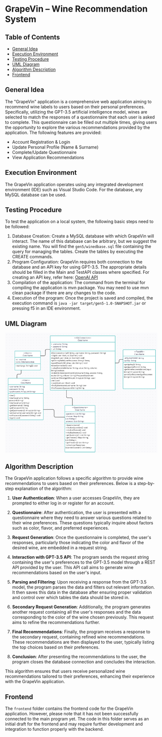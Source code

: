 # GrapeVin – Wine Recommendation System

## Table of Contents

- [General Idea](#general-idea)
- [Execution Environment](#execution-environment)
- [Testing Procedure](#testing-procedure)
- [UML Diagram](#uml-diagram)
- [Algorithm Description](#algorithm-description)
- [Frontend](#frontend)

## General Idea
The "GrapeVin" application is a comprehensive web application aiming to recommend wine labels to users based on their personal preferences. Specifically, utilizing the GPT-3.5 artificial intelligence model, wines are selected to match the responses of a questionnaire that each user is asked to complete. This questionnaire can be filled out multiple times, giving users the opportunity to explore the various recommendations provided by the application.
The following features are provided:
- Account Registration & Login
- Update Personal Profile (Name & Surname)
- Complete/Update Questionnaire
- View Application Recommendations

## Execution Environment
The GrapeVin application operates using any integrated development environment (IDE) such as Visual Studio Code. For the database, any MySQL database can be used. 

## Testing Procedure
To test the application on a local system, the following basic steps need to be followed:
1. Database Creation: Create a MySQL database with which GrapeVin will interact. The name of this database can be arbitrary, but we suggest the existing name. You will find the `gen5/winedbase.sql` file containing the query for managing the tables. Create the tables by executing the CREATE commands.
2. Program Configuration: GrapeVin requires both connection to the database and an API key for using GPT-3.5. The appropriate details should be filled in the Main and TestAPI classes where specified.
   For creating an API key, refer here: [OpenAI API](https://openai.com/blog/openai-api)
3. Compilation of the application: The command from the terminal for compiling the application is mvn package. You may need to use mvn clean package if there are any changes to the code.
4. Execution of the program: Once the project is saved and compiled, the execution command is `java -jar target/gen5-1.0-SNAPSHOT.jar` or pressing f5 in an IDE environment.

## UML Diagram
![UML Diagram](UML.png)

## Algorithm Description

The GrapeVin application follows a specific algorithm to provide wine recommendations to users based on their preferences. Below is a step-by-step explanation of the algorithm:

1. **User Authentication**: When a user accesses GrapeVin, they are prompted to either log in or register for an account.

2. **Questionnaire**: After authentication, the user is presented with a questionnaire where they need to answer various questions related to their wine preferences. These questions typically inquire about factors such as color, flavor, and preferred experiences.

3. **Request Generation**: Once the questionnaire is completed, the user's responses, particularly those indicating the color and flavor of the desired wine, are embedded in a request string.

4. **Interaction with GPT-3.5 API**: The program sends the request string containing the user's preferences to the GPT-3.5 model through a REST API provided by the user. This API call aims to generate wine recommendations based on the user's input.

5. **Parsing and Filtering**: Upon receiving a response from the GPT-3.5 model, the program parses the data and filters out relevant information. It then saves this data in the database after ensuring proper validation and control over which tables the data should be stored in.

6. **Secondary Request Generation**: Additionally, the program generates another request containing all the user's responses and the data corresponding to the color of the wine chosen previously. This request aims to refine the recommendations further.

7. **Final Recommendations**: Finally, the program receives a response to the secondary request, containing refined wine recommendations. These recommendations are then displayed to the user, typically listing the top choices based on their preferences.

8. **Conclusion**: After presenting the recommendations to the user, the program closes the database connection and concludes the interaction.

This algorithm ensures that users receive personalized wine recommendations tailored to their preferences, enhancing their experience with the GrapeVin application.

## Frontend

The `frontend` folder contains the frontend code for the GrapeVin application. However, please note that it has not been successfully connected to the main program yet. The code in this folder serves as an initial draft for the frontend and may require further development and integration to function properly with the backend.

